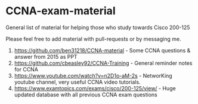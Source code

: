 # CCNA-exam-material
General list of material for helping those who study towards Cisco 200-125

Please feel free to add material with pull-requests or by messaging me.

1) https://github.com/ben31218/CCNA-material - Some CCNA questions & answer from 2015 as PPT
2) https://github.com/cbeasley92/CCNA-Training - General reminder notes for CCNA
3) https://www.youtube.com/watch?v=n2D1o-aM-2s - NetworKing youtube channel, very useful CCNA video tutorials.
4) https://www.examtopics.com/exams/cisco/200-125/view/ - Huge updated database with all previous CCNA exam questions
